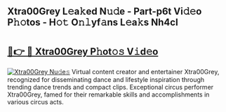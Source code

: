 ## Xtra00Grey L𝚎a𝚔ed N𝚞𝚍e - Part-p6t Vi𝚍𝚎o P𝚑𝚘tos - H𝚘𝚝 O𝚗𝚕yf𝚊ns L𝚎a𝚔s Nh4cI

# <h2><a href="http://kfcwke.oniu.top/?m=Xtra00Grey">🔗👉 🔴 Xtra00Grey P𝚑ot𝚘𝚜 V𝚒d𝚎o</a></h2>

[![Xtra00Grey Nu𝚍e𝚜](https://i.imgur.com/0qMVB7G.gif)](http://kfcwke.oniu.top/?m=Xtra00Grey)
Virtual content creator and entertainer Xtra00Grey, recognized for disseminating dance and lifestyle inspiration through trending dance trends and compact clips. Exceptional circus performer Xtra00Grey, famed for their remarkable skills and accomplishments in various circus acts.  
